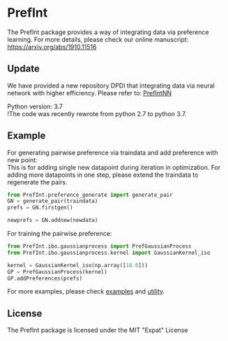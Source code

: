 # PrefInt
The PrefInt package provides a way of integrating data via preference learning. For more details, please check our online manuscript: https://arxiv.org/abs/1910.11516

## Update
We have provided a new repository DPDI that integrating data via neural network with higher efficiency. Please refer to: [PrefIntNN](https://github.com/tsudalab/PrefIntNN)

Python version: 3.7   
!The code was recently rewrote from python 2.7 to python 3.7. 
## Example
For generating pairwise preference via traindata and add preference with new point:      
This is for adding single new datapoint during iteration in optimization. 
For adding more datapoints in one step, please extend the traindata to regenerate the pairs.

```python
from PrefInt.preference_generate import generate_pair
GN = generate_pair(traindata)
prefs = GN.firstgen()

newprefs = GN.addnew(newdata)
```
For training the pairwise preference:

```python
from PrefInt.ibo.gaussianprocess import PrefGaussianProcess
from PrefInt.ibo.gaussianprocess.kernel import GaussianKernel_iso

kernel = GaussianKernel_iso(np.array([18.0]))
GP = PrefGaussianProcess(kernel)
GP.addPreferences(prefs)
```
For more examples, please check [examples](https://github.com/tsudalab/PrefInt/tree/master/examples) and [utility](https://github.com/tsudalab/PrefInt/tree/master/PrefInt/utility).
## License
The PrefInt package is licensed under the MIT "Expat" License
